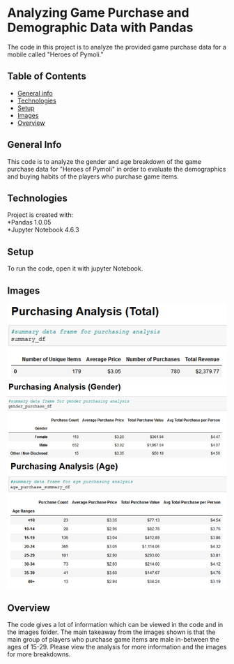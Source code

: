 # Analyzing Game Purchase and Demographic Data with Pandas

The code in this project is to analyze the provided game purchase data for a mobile called "Heroes of Pymoli."

## Table of Contents 
* [General info](#General-info)  
* [Technologies](#technologies)  
* [Setup](#setup)  
* [Images](#images)  
* [Overview](#overview)  

## General Info
This code is to analyze the gender and age breakdown of the game purchase data for "Heroes of Pymoli" in order to evaluate the demographics and buying habits of the players who purchase game items. 

## Technologies
Project is created with:  
*Pandas 1.0.05  
*Jupyter Notebook 4.6.3  

## Setup
To run the code, open it with jupyter Notebook.

## Images

![image](HeroesOfPymoli/Images/2_Purchashing_Analysis_Total.png)
![image](HeroesOfPymoli/Images/4_Gender_Purchashing_Analysis.png)
![image](HeroesOfPymoli/Images/6_Age_Purchashing_Analysis.png)

## Overview
The code gives a lot of information which can be viewed in the code and in the images folder. The main takeaway from the images shown is that the main group of players who purchase game items are male in-between the ages of 15-29. Please view the analysis for more information and the images for more breakdowns. 
